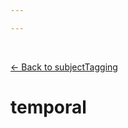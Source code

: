```yaml
---

---
```


<br>

[← Back to subjectTagging](./subjectTagging.html)

# temporal

<template>
   <table v-if="this.subjectTagging.temporal" id ="property-table">
     <p class="larger-text">{{this.subjectTagging.temporal.description}}</p>
  <tr>
    <th>Property</th>
    <th>Expected Type</th>
    <th>Description</th>
  </tr>
  <tr v-for="item, index in this.subjectTagging.temporal.properties" :key="index">
    <td><a :href="index + '.html'" >{{index}}</a></td>
    <td>{{item.type}}</td>
    <td>{{item.description}}</td>
  </tr>
</table> 
</template>

<script>
import axios from 'axios'


export default {

    data() {
        return {
          schema: [],
          coreCitation: [],
          dataEndpoints: [],
          subjectTagging: [],
          dataBiography: [],
          resourceConstellation: [],
          dataLifecycle: []
        }
    },
    methods: {
        whatsUp(){
          console.log(this.subjectTagging)
        }
    },
    computed: {
        data() {
            return this.$page.frontmatter
        }
    },
    created() {
        //returns a promise
        axios.get("https://raw.githubusercontent.com/nblmc/Data-Context/master/schema.json")
            .then(response => {
                this.schema = response.data.properties
                this.coreCitation = response.data.properties.coreCitation.properties
                this.dataEndpoints = response.data.properties.dataEndpoints
                this.subjectTagging = response.data.properties.subjectTagging.properties
                this.dataBiography = response.data.properties.dataBiography.properties
                this.resourceConstellation = response.data.properties.resourceConstellation.properties
                this.dataLifecycle = response.data.properties.dataLifecycle.properties
            }).catch(err => {
                console.log(err)
            })
    }
}
</script>

<style lang="stylus">

table#property-table
  width:100%

p.larger-text
  font-size 120%

</style>

